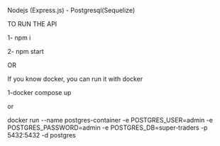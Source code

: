 Nodejs (Express.js) - Postgresql(Sequelize)

TO RUN THE API

1- npm i

2- npm start 

OR 

If you know docker, you can run it with docker

1-docker compose up

or

docker run --name postgres-container -e POSTGRES_USER=admin -e POSTGRES_PASSWORD=admin -e POSTGRES_DB=super-traders -p 5432:5432 -d postgres